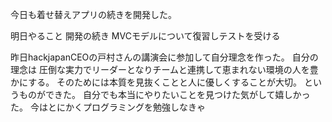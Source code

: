 今日も着せ替えアプリの続きを開発した。

明日やること
開発の続き
MVCモデルについて復習しテストを受ける

昨日hackjapanCEOの戸村さんの講演会に参加して自分理念を作った。
自分の理念は
圧倒な実力でリーダーとなりチームと連携して恵まれない環境の人を豊かにする。
そのためには本質を見抜くことと人に優しくすることが大切。
というものができた。
自分でも本当にやりたいことを見つけた気がして嬉しかった。
今はとにかくプログラミングを勉強しなきゃ
